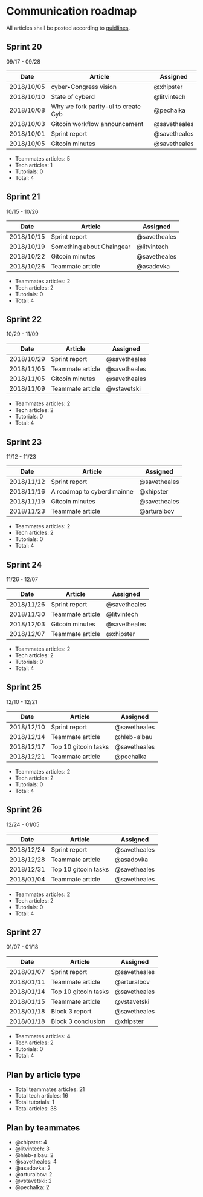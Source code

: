 # Communication roadmap

All articles shall be posted according to [guidlines](https://github.com/cybercongress/congress/tree/master/communications).



## Sprint 20  
09/17 - 09/28

Date        | Article                                                   | Assigned  
----------- | --------------------------------------------------------- | ---------
2018/10/05  | cyber•Congress vision                                     | @xhipster
2018/10/10  | State of cyberd                                           | @litvintech
2018/10/08  | Why we fork parity-ui to create Cyb                       | @pechalka
2018/10/03  | Gitcoin workflow announcement                             | @savetheales
2018/10/01  | Sprint report                                             | @savetheales
2018/10/05  | Gitcoin minutes                                           | @savetheales

- Teammates articles: 5
- Tech articles: 1
- Tutorials: 0
- Total: 4

## Sprint 21  
10/15 - 10/26

Date        | Article                                                   | Assigned  
----------- | --------------------------------------------------------- | ---------
2018/10/15  | Sprint report                                             | @savetheales
2018/10/19  | Something about Chaingear                                 | @litvintech
2018/10/22  | Gitcoin minutes                                           | @savetheales
2018/10/26  | Teammate article                                          | @asadovka

- Teammates articles: 2
- Tech articles: 2
- Tutorials: 0
- Total: 4

## Sprint 22  
10/29 - 11/09

Date        | Article                                                   | Assigned  
----------- | --------------------------------------------------------- | ---------
2018/10/29  | Sprint report                                             | @savetheales
2018/11/05  | Teammate article                                          | @savetheales
2018/11/05  | Gitcoin minutes                                           | @savetheales
2018/11/09  | Teammate article                                          | @vstavetski

- Teammates articles: 2
- Tech articles: 2
- Tutorials: 0
- Total: 4

## Sprint 23  
11/12 - 11/23

Date        | Article                                                   | Assigned  
----------- | --------------------------------------------------------- | ---------
2018/11/12  | Sprint report                                             | @savetheales
2018/11/16  | A roadmap to cyberd mainne                                | @xhipster
2018/11/19  | Gitcoin minutes                                           | @savetheales
2018/11/23  | Teammate article                                          | @arturalbov

- Teammates articles: 2
- Tech articles: 2
- Tutorials: 0
- Total: 4

## Sprint 24  
11/26 - 12/07

Date        | Article                                                   | Assigned  
----------- | --------------------------------------------------------- | ---------
2018/11/26  | Sprint report                                             | @savetheales
2018/11/30  | Teammate article                                          | @litvintech
2018/12/03  | Gitcoin minutes                                           | @savetheales
2018/12/07  | Teammate article                                          | @xhipster

- Teammates articles: 2
- Tech articles: 2
- Tutorials: 0
- Total: 4

## Sprint 25  
12/10 - 12/21

Date        | Article                                                   | Assigned  
----------- | --------------------------------------------------------- | ---------
2018/12/10  | Sprint report                                             | @savetheales
2018/12/14  | Teammate article                                          | @hleb-albau
2018/12/17  | Top 10 gitcoin tasks                                      | @savetheales
2018/12/21  | Teammate article                                          | @pechalka

- Teammates articles: 2
- Tech articles: 2
- Tutorials: 0
- Total: 4

## Sprint 26  
12/24 - 01/05

Date        | Article                                                   | Assigned  
----------- | --------------------------------------------------------- | ---------
2018/12/24  | Sprint report                                             | @savetheales
2018/12/28  | Teammate article                                          | @asadovka
2018/12/31  | Top 10 gitcoin tasks                                      | @savetheales
2018/01/04  | Teammate article                                          | @savetheales

- Teammates articles: 2
- Tech articles: 2
- Tutorials: 0
- Total: 4

## Sprint 27  
01/07 - 01/18

Date        | Article                                                   | Assigned  
----------- | --------------------------------------------------------- | ---------
2018/01/07  | Sprint report                                             | @savetheales
2018/01/11  | Teammate article                                          | @arturalbov
2018/01/14  | Top 10 gitcoin tasks                                      | @savetheales
2018/01/15  | Teammate article                                          | @vstavetski
2018/01/18  | Block 3 report                                            | @savetheales
2018/01/18  | Block 3 conclusion                                        | @xhipster

- Teammates articles: 4
- Tech articles: 2
- Tutorials: 0
- Total: 4

## Plan by article type
- Total teammates articles: 21
- Total tech articles: 16
- Total tutorials: 1
- Total articles: 38

## Plan by teammates
- @xhipster: 4
- @litvintech: 3
- @hleb-albau: 2
- @savetheales: 4
- @asadovka: 2
- @arturalbov: 2
- @vstavetski: 2
- @pechalka: 2
